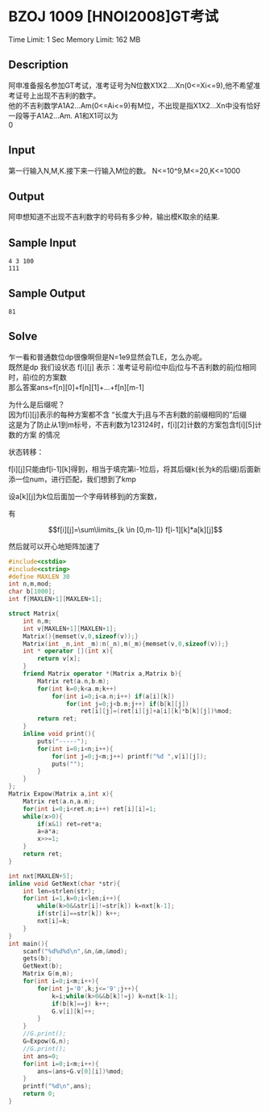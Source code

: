 # BZOJ 1009 \[HNOI2008\]GT考试

Time Limit: 1 Sec  Memory Limit: 162 MB

## Description

阿申准备报名参加GT考试，准考证号为N位数X1X2....Xn\(0&lt;=Xi&lt;=9\),他不希望准考证号上出现不吉利的数字。  
他的不吉利数学A1A2...Am\(0&lt;=Ai&lt;=9\)有M位，不出现是指X1X2...Xn中没有恰好一段等于A1A2...Am. A1和X1可以为  
0

## Input

第一行输入N,M,K.接下来一行输入M位的数。 N&lt;=10^9,M&lt;=20,K&lt;=1000

## Output

阿申想知道不出现不吉利数字的号码有多少种，输出模K取余的结果.

## Sample Input

```
4 3 100 
111
```

## Sample Output

```
81
```

## Solve

乍一看和普通数位dp很像啊但是N=1e9显然会TLE，怎么办呢。  
既然是dp  我们设状态 f\[i\]\[j\] 表示：准考证号前i位中后j位与不吉利数的前j位相同时，前i位的方案数  
那么答案ans=f\[n\]\[0\]+f\[n\]\[1\]+…+f\[n\]\[m-1\]

为什么是后缀呢？  
因为f\[i\]\[j\]表示的每种方案都不含 “长度大于j且与不吉利数的前缀相同的”后缀  
这是为了防止从1到m标号，不吉利数为123124时，f\[i\]\[2\]计数的方案包含f\[i\]\[5\]计数的方案 的情况

状态转移：

f\[i\]\[j\]只能由f\[i-1\]\[k\]得到，相当于填完第i-1位后，将其后缀k\(长为k的后缀\)后面新添一位num，进行匹配，我们想到了kmp

设a\[k\]\[j\]为k位后面加一个字母转移到j的方案数，

有

$$f[i][j]=\sum\limits_{k \in [0,m-1]} f[i-1][k]*a[k][j]$$

然后就可以开心地矩阵加速了

```cpp
#include<cstdio>
#include<cstring>
#define MAXLEN 30
int n,m,mod;
char b[1000];
int f[MAXLEN+1][MAXLEN+1];

struct Matrix{
    int n,m;
    int v[MAXLEN+1][MAXLEN+1];
    Matrix(){memset(v,0,sizeof(v));}
    Matrix(int _n,int _m):n(_n),m(_m){memset(v,0,sizeof(v));}
    int * operator [](int x){
        return v[x];
    }
    friend Matrix operator *(Matrix a,Matrix b){
        Matrix ret(a.n,b.m);
        for(int k=0;k<a.m;k++)
            for(int i=0;i<a.n;i++) if(a[i][k])
                for(int j=0;j<b.m;j++) if(b[k][j])
                    ret[i][j]=(ret[i][j]+a[i][k]*b[k][j])%mod;
        return ret;
    }
    inline void print(){
        puts("-----");
        for(int i=0;i<n;i++){
            for(int j=0;j<m;j++) printf("%d ",v[i][j]);
            puts("");
        }
    }
};
Matrix Expow(Matrix a,int x){
    Matrix ret(a.n,a.m);
    for(int i=0;i<ret.n;i++) ret[i][i]=1;
    while(x>0){
        if(x&1) ret=ret*a;
        a=a*a;
        x>>=1;
    }
    return ret;
}

int nxt[MAXLEN+5];
inline void GetNext(char *str){
    int len=strlen(str);
    for(int i=1,k=0;i<len;i++){
        while(k>0&&str[i]!=str[k]) k=nxt[k-1];
        if(str[i]==str[k]) k++;
        nxt[i]=k;
    }
}
int main(){
    scanf("%d%d%d\n",&n,&m,&mod);
    gets(b);
    GetNext(b);
    Matrix G(m,m);
    for(int i=0;i<m;i++){
        for(int j='0',k;j<='9';j++){
            k=i;while(k>0&&b[k]!=j) k=nxt[k-1];
            if(b[k]==j) k++;
            G.v[i][k]++;
        }
    }
    //G.print();
    G=Expow(G,n);
    //G.print();
    int ans=0;
    for(int i=0;i<m;i++){
        ans=(ans+G.v[0][i])%mod;
    }
    printf("%d\n",ans);
    return 0;
}
```



